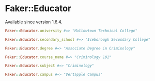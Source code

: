 # Faker::Educator

Available since version 1.6.4.

```ruby
Faker::Educator.university #=> "Mallowtown Technical College"

Faker::Educator.secondary_school #=> "Iceborough Secondary College"

Faker::Educator.degree #=> "Associate Degree in Criminology"

Faker::Educator.course_name #=> "Criminology 101"

Faker::Educator.subject #=> "Criminology"

Faker::Educator.campus #=> "Vertapple Campus"
```
